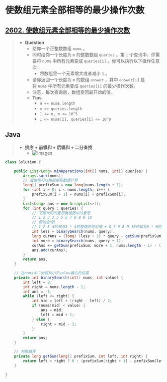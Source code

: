 # 使数组元素全部相等的最少操作次数

## [2602. 使数组元素全部相等的最少操作次数](https://leetcode.cn/problems/minimum-operations-to-make-all-array-elements-equal/)

> - **Question**
>   - 给你一个正整数数组 `nums` 。
>   - 同时给你一个长度为 `m` 的整数数组 `queries` 。第 `i` 个查询中，你需要将 `nums` 中所有元素变成 `queries[i]` 。你可以执行以下操作任意次：
>     - 将数组里一个元素增大或者减小 `1` 。
>   - 请你返回一个长度为 `m` 的数组 `answer` ，其中 `answer[i]` 是将 `nums` 中所有元素变成 `queries[i]` 的最少操作次数。
>   - 注意，每次查询后，数组变回最开始的值。
>   - **Tips**
>     - `n == nums.length`
>     - `m == queries.length`
>     - `1 <= n, m <= 10^5`
>     - `1 <= nums[i], queries[i] <= 10^9`

## Java

> - **排序 + 前缀和 + 后缀和 + 二分查找**
>   - ![images](images/使数组元素全部相等的最少操作次数.png)

```java
class Solution {

    public List<Long> minOperations(int[] nums, int[] queries) {
        Arrays.sort(nums);
        // 后缀和可以用前缀和数组计算
        long[] prefixSum = new long[nums.length + 1];
        for (int i = 0; i < nums.length; i++) {
            prefixSum[i + 1] = nums[i] + prefixSum[i];
        }
        List<Long> ans = new ArrayList<>();
        for (int query : queries) {
            // 下面代码的意思就是图中的意思
            // 1 2 3 3 5 5 6 7 8 8 9 10
            // 假设查询5
            // 1 2 3 3的和与5 * 4的差值的绝对值 + 6 7 8 8 9 10的和与5 * 6的差值的绝对值
            int less = binarySearch(nums, query);
            long curAns = (long) (less + 1) * query - getSum(prefixSum, 0, less);
            int more = binarySearch(nums, query + 1);
            curAns += getSum(prefixSum, more + 1, nums.length - 1) - (long) (nums.length - more - 1) * query;
            ans.add(curAns);
        }
        return ans;
    }

    // 在nums中二分查找小于value最右的位置
    private int binarySearch(int[] nums, int value) {
        int left = 0;
        int right = nums.length - 1;
        int ans = -1;
        while (left <= right) {
            int mid = left + (right - left) / 2;
            if (nums[mid] < value) {
                ans = mid;
                left = mid + 1;
            } else {
                right = mid - 1;
            }
        }
        return ans;
    }

    // 判断越界
    private long getSum(long[] prefixSum, int left, int right) {
        return left > right ? 0 : (prefixSum[right + 1] - prefixSum[left]);
    }

}
```
